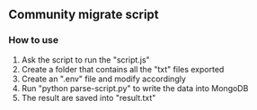 
## Community migrate script

### How to use
1. Ask the script to run the "script.js"
2. Create a folder that contains all the "txt" files exported
3. Create an ".env" file and modify accordingly
4. Run "python parse-script.py" to write the data into MongoDB
5. The result are saved into "result.txt"
